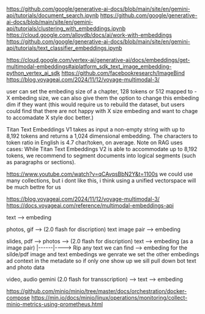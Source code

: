 https://github.com/google/generative-ai-docs/blob/main/site/en/gemini-api/tutorials/document_search.ipynb
https://github.com/google/generative-ai-docs/blob/main/site/en/gemini-api/tutorials/clustering_with_embeddings.ipynb
https://cloud.google.com/alloydb/docs/ai/work-with-embeddings
https://github.com/google/generative-ai-docs/blob/main/site/en/gemini-api/tutorials/text_classifier_embeddings.ipynb

https://cloud.google.com/vertex-ai/generative-ai/docs/embeddings/get-multimodal-embeddings#aiplatform_sdk_text_image_embedding-python_vertex_ai_sdk
https://github.com/facebookresearch/ImageBind
https://blog.voyageai.com/2024/11/12/voyage-multimodal-3/

user can set the embeding size of a chapter, 128 tokens or 512 mapped to - X embeding size, we can also give them the option to change this embeding dim if they want 
(this would require us to rebuild the dataset, but users could find that there are not happy with X size embeding and want to chage to accomadate X style doc better.)

Titan Text Embeddings V1 takes as input a non-empty string with up to 8,192 tokens and returns a 1,024 dimensional embedding. The characters to token ratio in English is 4.7 char/token, on average. Note on RAG uses cases: While Titan Text Embeddings V2 is able to accommodate up to 8,192 tokens, we recommend to segment documents into logical segments (such as paragraphs or sections).

https://www.youtube.com/watch?v=qCAvqsBbN2Y&t=1100s
we could use many collections, but i dont like this, i think using a unified vectorspace will be much bettre for us



https://blog.voyageai.com/2024/11/12/voyage-multimodal-3/
https://docs.voyageai.com/reference/multimodal-embeddings-api


text --> embeding 

photos, gif --> (2.0 flash for discription) text image pair --> embeding

slides, pdf --> photos --> (2.0 flash for discription) text --> embeding (as a image pair)
  |------|----> Rip any text we can find --> embeding           for the silde/pdf image and text embedings we genrate we set the other embedings ad context in the metadate so if only one show up we sill pull down bot text and photo data 

video, audio gemini (2.0 flash for transscription) --> text --> embeding


https://github.com/minio/minio/tree/master/docs/orchestration/docker-compose
https://min.io/docs/minio/linux/operations/monitoring/collect-minio-metrics-using-prometheus.html